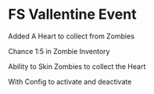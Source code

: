 # FS Vallentine Event
 
Added A Heart to collect from Zombies

Chance 1:5 in Zombie Inventory

Ability to Skin Zombies to collect the Heart

With Config to activate and deactivate
